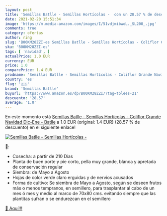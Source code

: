 ```yaml
---
layout: post
title: 'Semillas Batlle - Semillas Hortícolas -  con un 28.57 % de descuento'
date: 2021-02-20 15:51:34
image: 'https://m.media-amazon.com/images/I/51vdjmibwoL._SL200_.jpg'
comments: true
category: ofertas
author: ring
slug: 'B00KM28ZZI-es Semillas Batlle - Semillas Hortícolas - Coliflor Grande...'
sku: 'B00KM28ZZI-es'
tags: [ 'navidad', ]
actualPrice: 1.0 EUR
currency: EUR
price: 1.0
comparePrice: 1.4 EUR
prodname: 'Semillas Batlle - Semillas Hortícolas - Coliflor Grande Navidad  Dic-Ene  - Batlle'
country: 'es'
flag: '🇪🇸'
brand: 'Semillas Batlle'
buyurl: 'https://www.amazon.es/dp/B00KM28ZZI/?tag=tolees-21'
descuento: '28.57'
average: '1.0'
---
```


En este momento está [Semillas Batlle - Semillas Hortícolas - Coliflor Grande Navidad  Dic-Ene  - Batlle](https://www.amazon.es/dp/B00KM28ZZI/?tag=tolees-21) a 1.0 EUR (original: 1.4 EUR) (28.57 %  de descuento) en el siguiente enlace!

[![Semillas Batlle - Semillas Hortícolas - ](https://m.media-amazon.com/images/I/51vdjmibwoL._SL200_.jpg)](https://www.amazon.es/dp/B00KM28ZZI/?tag=tolees-21)

🔎:

- Cosecha: a partir de 210 Días
- Planta de buen porte y pie corto, pella muy grande, blanca y apretada de conservación regular
- Siembra: de Mayo a Agosto
- Hojas de color verde claro erguidas y de nervios acusados
- Forma de cultivo: Se siembra de Mayo a Agosto, según se deseen frutos más o menos tempranos, en semillero, para trasplantar al cabo de un mes ó mes y medio al marco de 70x80 cms. evitando siempre que las plantitas sufran o se endurezcan en el semillero

[🛒 Aquí!!!](https://www.amazon.es/dp/B00KM28ZZI/?tag=tolees-21)
